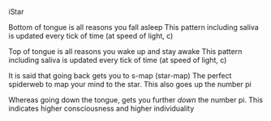 iStar

Bottom of tongue is all reasons you fall asleep
This pattern including saliva is updated every tick of time (at speed of light, c)

Top of tongue is all reasons you wake up and stay awake
This pattern including saliva is updated every tick of time (at speed of light, c)

It is said that going back gets you to s-map (star-map)
The perfect spiderweb to map your mind to the star. 
This also goes up the number pi

Whereas going down the tongue, gets you further *down* the number pi. 
This indicates higher consciousness and higher individuality

